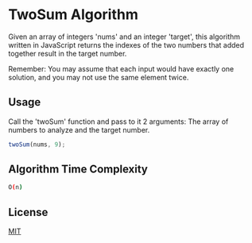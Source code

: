 # TwoSum Algorithm

Given an array of integers 'nums' and an integer 'target', this algorithm written in JavaScript returns the indexes of the two numbers that added together result in the target number.

Remember: You may assume that each input would have exactly one solution, and you may not use the same element twice.

## Usage

Call the 'twoSum' function and pass to it 2 arguments: The array of numbers to analyze and the target number.

```javascript
twoSum(nums, 9);
```

## Algorithm Time Complexity

```bash
O(n)
```

## License

[MIT](https://choosealicense.com/licenses/mit/)
